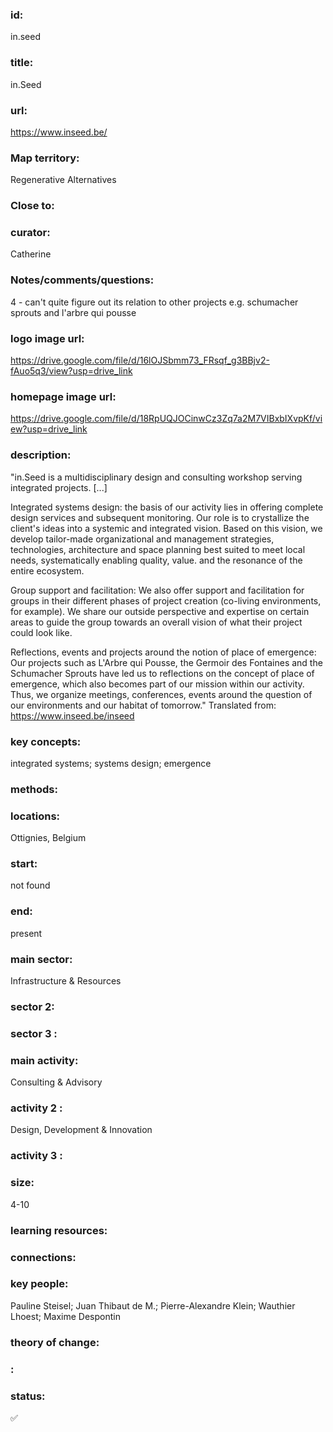 ### id: 
  in.seed
### title: 
  in.Seed
### url: 
  https://www.inseed.be/
### Map territory: 
  Regenerative Alternatives
### Close to: 
  
### curator: 
  Catherine
### Notes/comments/questions: 
  4 - can't quite figure out its relation to other projects e.g. schumacher sprouts and l'arbre qui pousse
### logo image url: 
  https://drive.google.com/file/d/16lOJSbmm73_FRsqf_g3BBjv2-fAuo5q3/view?usp=drive_link
### homepage image url: 
  https://drive.google.com/file/d/18RpUQJOCinwCz3Zq7a2M7VIBxbIXvpKf/view?usp=drive_link
### description: 
  "in.Seed is a multidisciplinary design and consulting workshop serving integrated projects. [...]

Integrated systems design: the basis of our activity lies in offering complete design services and subsequent monitoring. Our role is to crystallize the client's ideas into a systemic and integrated vision. Based on this vision, we develop tailor-made organizational and management strategies, technologies, architecture and space planning best suited to meet local needs, systematically enabling quality, value. and the resonance of the entire ecosystem.

Group support and facilitation: We also offer support and facilitation for groups in their different phases of project creation (co-living environments, for example). We share our outside perspective and expertise on certain areas to guide the group towards an overall vision of what their project could look like.

Reflections, events and projects around the notion of place of emergence: Our projects such as L'Arbre qui Pousse, the Germoir des Fontaines and the Schumacher Sprouts have led us to reflections on the concept of place of emergence, which also becomes part of our mission within our activity. Thus, we organize meetings, conferences, events around the question of our environments and our habitat of tomorrow."
Translated from: https://www.inseed.be/inseed 
### key concepts: 
  integrated systems; systems design; emergence
### methods: 
  
### locations: 
  Ottignies, Belgium
### start: 
  not found
### end: 
  present
### main sector: 
  Infrastructure & Resources
### sector 2: 
  
### sector 3 : 
  
### main activity: 
  Consulting & Advisory
### activity 2 : 
  Design, Development & Innovation
### activity 3 : 
  
### size: 
  4-10
### learning resources: 
  
### connections: 
  
### key people: 
  Pauline Steisel; Juan Thibaut de M.; Pierre-Alexandre Klein; Wauthier Lhoest; Maxime Despontin
### theory of change: 
  
### : 
  
### status: 
  ✅
